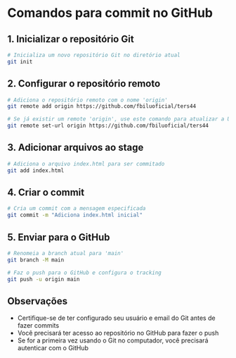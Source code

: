 # Comandos para commit no GitHub

## 1. Inicializar o repositório Git
```bash
# Inicializa um novo repositório Git no diretório atual
git init
```

## 2. Configurar o repositório remoto
```bash
# Adiciona o repositório remoto com o nome 'origin'
git remote add origin https://github.com/fbiluoficial/ters44

# Se já existir um remote 'origin', use este comando para atualizar a URL
git remote set-url origin https://github.com/fbiluoficial/ters44
```

## 3. Adicionar arquivos ao stage
```bash
# Adiciona o arquivo index.html para ser commitado
git add index.html
```

## 4. Criar o commit
```bash
# Cria um commit com a mensagem especificada
git commit -m "Adiciona index.html inicial"
```

## 5. Enviar para o GitHub
```bash
# Renomeia a branch atual para 'main'
git branch -M main

# Faz o push para o GitHub e configura o tracking
git push -u origin main
```

## Observações
- Certifique-se de ter configurado seu usuário e email do Git antes de fazer commits
- Você precisará ter acesso ao repositório no GitHub para fazer o push
- Se for a primeira vez usando o Git no computador, você precisará autenticar com o GitHub